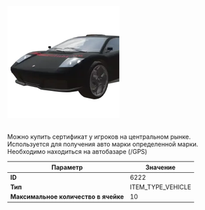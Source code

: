 # 

![Item Image](../img/6222.webp?raw=true)

<br>Можно купить сертификат у игроков на центральном рынке.<br>Используется для получения авто марки определенной марки.<br>Необходимо находиться на автобазаре (/GPS)


| Параметр | Значение |
|----------|----------|
| **ID** | 6222 |
| **Тип** | ITEM_TYPE_VEHICLE |
| **Максимальное количество в ячейке** | 10 |

